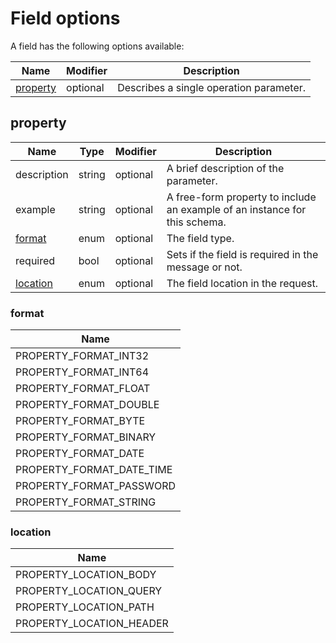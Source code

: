 # Field options

A field has the following options available:

| Name                  | Modifier | Description                             |
|-----------------------|----------|-----------------------------------------|
| [property](#property) | optional | Describes a single operation parameter. |

## property

| Name                  | Type   | Modifier | Description                                                                |
|-----------------------|--------|----------|----------------------------------------------------------------------------|
| description           | string | optional | A brief description of the parameter.                                      |
| example               | string | optional | A free-form property to include an example of an instance for this schema. |
| [format](#format)     | enum   | optional | The field type.                                                            |
| required              | bool   | optional | Sets if the field is required in the message or not.                       |
| [location](#location) | enum   | optional | The field location in the request.                                         |

### format

| Name                      |
|---------------------------|
| PROPERTY_FORMAT_INT32     |
| PROPERTY_FORMAT_INT64     |
| PROPERTY_FORMAT_FLOAT     |
| PROPERTY_FORMAT_DOUBLE    |
| PROPERTY_FORMAT_BYTE      |
| PROPERTY_FORMAT_BINARY    |
| PROPERTY_FORMAT_DATE      |
| PROPERTY_FORMAT_DATE_TIME |
| PROPERTY_FORMAT_PASSWORD  |
| PROPERTY_FORMAT_STRING    |

### location

| Name                     |
|--------------------------|
| PROPERTY_LOCATION_BODY   |
| PROPERTY_LOCATION_QUERY  |
| PROPERTY_LOCATION_PATH   |
| PROPERTY_LOCATION_HEADER |
